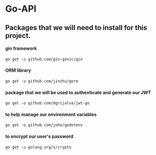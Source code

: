 # Go-API

## Packages that we will need to install for this project.

#### gin framework
```go get -u github.com/gin-gonic/gin```

####  ORM library
```go get -u github.com/jinzhu/gorm```

####  package that we will be used to authenticate and generate our JWT
```go get -u github.com/dgrijalva/jwt-go```

####  to help manage our environment variables
```go get -u github.com/joho/godotenv```

####  to encrypt our user's password
```go get -u golang.org/x/crypto```
